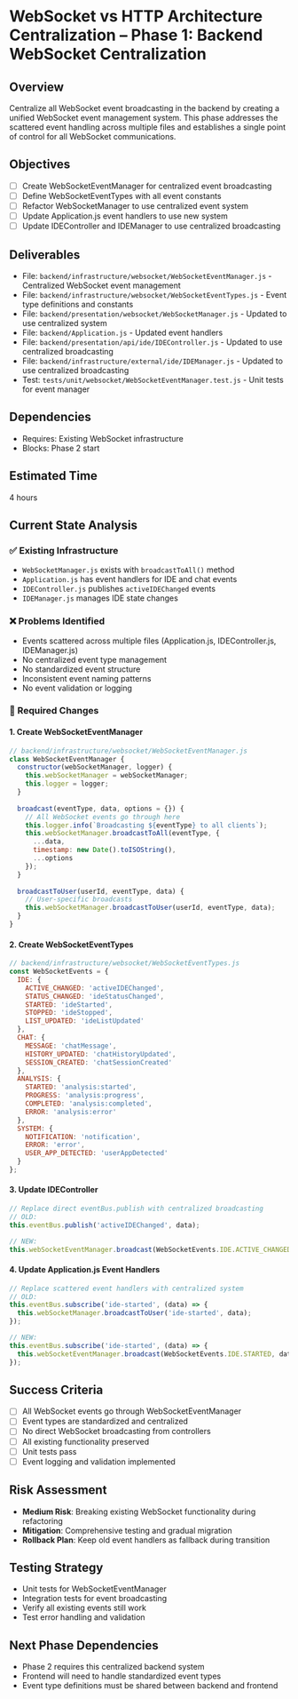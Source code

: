 # WebSocket vs HTTP Architecture Centralization – Phase 1: Backend WebSocket Centralization

## Overview
Centralize all WebSocket event broadcasting in the backend by creating a unified WebSocket event management system. This phase addresses the scattered event handling across multiple files and establishes a single point of control for all WebSocket communications.

## Objectives
- [ ] Create WebSocketEventManager for centralized event broadcasting
- [ ] Define WebSocketEventTypes with all event constants
- [ ] Refactor WebSocketManager to use centralized event system
- [ ] Update Application.js event handlers to use new system
- [ ] Update IDEController and IDEManager to use centralized broadcasting

## Deliverables
- File: `backend/infrastructure/websocket/WebSocketEventManager.js` - Centralized WebSocket event management
- File: `backend/infrastructure/websocket/WebSocketEventTypes.js` - Event type definitions and constants
- File: `backend/presentation/websocket/WebSocketManager.js` - Updated to use centralized system
- File: `backend/Application.js` - Updated event handlers
- File: `backend/presentation/api/ide/IDEController.js` - Updated to use centralized broadcasting
- File: `backend/infrastructure/external/ide/IDEManager.js` - Updated to use centralized broadcasting
- Test: `tests/unit/websocket/WebSocketEventManager.test.js` - Unit tests for event manager

## Dependencies
- Requires: Existing WebSocket infrastructure
- Blocks: Phase 2 start

## Estimated Time
4 hours

## Current State Analysis

### ✅ Existing Infrastructure
- `WebSocketManager.js` exists with `broadcastToAll()` method
- `Application.js` has event handlers for IDE and chat events
- `IDEController.js` publishes `activeIDEChanged` events
- `IDEManager.js` manages IDE state changes

### ❌ Problems Identified
- Events scattered across multiple files (Application.js, IDEController.js, IDEManager.js)
- No centralized event type management
- No standardized event structure
- Inconsistent event naming patterns
- No event validation or logging

### 🔧 Required Changes

#### 1. Create WebSocketEventManager
```javascript
// backend/infrastructure/websocket/WebSocketEventManager.js
class WebSocketEventManager {
  constructor(webSocketManager, logger) {
    this.webSocketManager = webSocketManager;
    this.logger = logger;
  }
  
  broadcast(eventType, data, options = {}) {
    // All WebSocket events go through here
    this.logger.info(`Broadcasting ${eventType} to all clients`);
    this.webSocketManager.broadcastToAll(eventType, {
      ...data,
      timestamp: new Date().toISOString(),
      ...options
    });
  }
  
  broadcastToUser(userId, eventType, data) {
    // User-specific broadcasts
    this.webSocketManager.broadcastToUser(userId, eventType, data);
  }
}
```

#### 2. Create WebSocketEventTypes
```javascript
// backend/infrastructure/websocket/WebSocketEventTypes.js
const WebSocketEvents = {
  IDE: {
    ACTIVE_CHANGED: 'activeIDEChanged',
    STATUS_CHANGED: 'ideStatusChanged',
    STARTED: 'ideStarted',
    STOPPED: 'ideStopped',
    LIST_UPDATED: 'ideListUpdated'
  },
  CHAT: {
    MESSAGE: 'chatMessage',
    HISTORY_UPDATED: 'chatHistoryUpdated',
    SESSION_CREATED: 'chatSessionCreated'
  },
  ANALYSIS: {
    STARTED: 'analysis:started',
    PROGRESS: 'analysis:progress',
    COMPLETED: 'analysis:completed',
    ERROR: 'analysis:error'
  },
  SYSTEM: {
    NOTIFICATION: 'notification',
    ERROR: 'error',
    USER_APP_DETECTED: 'userAppDetected'
  }
};
```

#### 3. Update IDEController
```javascript
// Replace direct eventBus.publish with centralized broadcasting
// OLD:
this.eventBus.publish('activeIDEChanged', data);

// NEW:
this.webSocketEventManager.broadcast(WebSocketEvents.IDE.ACTIVE_CHANGED, data);
```

#### 4. Update Application.js Event Handlers
```javascript
// Replace scattered event handlers with centralized system
// OLD:
this.eventBus.subscribe('ide-started', (data) => {
  this.webSocketManager.broadcastToUser('ide-started', data);
});

// NEW:
this.eventBus.subscribe('ide-started', (data) => {
  this.webSocketEventManager.broadcast(WebSocketEvents.IDE.STARTED, data);
});
```

## Success Criteria
- [ ] All WebSocket events go through WebSocketEventManager
- [ ] Event types are standardized and centralized
- [ ] No direct WebSocket broadcasting from controllers
- [ ] All existing functionality preserved
- [ ] Unit tests pass
- [ ] Event logging and validation implemented

## Risk Assessment
- **Medium Risk**: Breaking existing WebSocket functionality during refactoring
- **Mitigation**: Comprehensive testing and gradual migration
- **Rollback Plan**: Keep old event handlers as fallback during transition

## Testing Strategy
- Unit tests for WebSocketEventManager
- Integration tests for event broadcasting
- Verify all existing events still work
- Test error handling and validation

## Next Phase Dependencies
- Phase 2 requires this centralized backend system
- Frontend will need to handle standardized event types
- Event type definitions must be shared between backend and frontend 